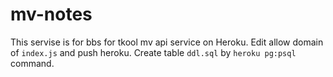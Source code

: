 # mv-notes
This servise is for bbs for tkool mv api service on Heroku.
Edit allow domain of `index.js` and push heroku.
Create table `ddl.sql` by `heroku pg:psql` command.
